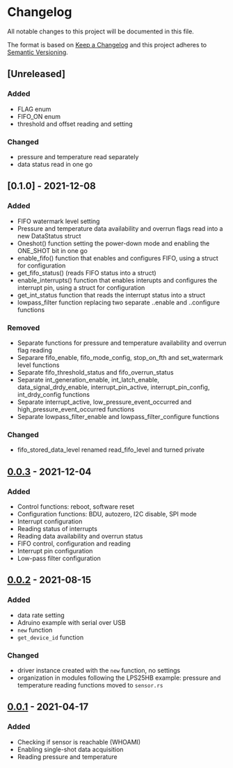 # Changelog

All notable changes to this project will be documented in this file.

The format is based on [Keep a Changelog](http://keepachangelog.com/en/1.0.0/)
and this project adheres to [Semantic Versioning](http://semver.org/spec/v2.0.0.html).

## [Unreleased]

### Added
- FLAG enum
- FIFO_ON enum
- threshold and offset reading and setting


### Changed
- pressure and temperature read separately
- data status read in one go

## [0.1.0] - 2021-12-08

### Added
- FIFO watermark level setting
- Pressure and temperature data availability and overrun flags read into a new DataStatus struct
- Oneshot() function setting the power-down mode and enabling the ONE_SHOT bit in one go
- enable_fifo() function that enables and configures FIFO, using a struct for configuration
- get_fifo_status() (reads FIFO status into a struct)
- enable_interrupts() function that enables interupts and configures the interrupt pin, using a struct for configuration
- get_int_status function that reads the interrupt status into a struct
- lowpass_filter function replacing two separate ..enable and ..configure functions

### Removed
- Separate functions for pressure and temperature availability and overrun flag reading
- Separare fifo_enable, fifo_mode_config, stop_on_fth and set_watermark level functions 
- Separate fifo_threshold_status and fifo_overrun_status
- Separate int_generation_enable, int_latch_enable, data_signal_drdy_enable, interrupt_pin_active, interrupt_pin_config, int_drdy_config functions
- Separate interrupt_active, low_pressure_event_occurred and high_pressure_event_occurred functions
- Separate lowpass_filter_enable and lowpass_filter_configure functions

### Changed
- fifo_stored_data_level renamed read_fifo_level and turned private


## [0.0.3] - 2021-12-04

### Added
- Control functions: reboot, software reset
- Configuration functions: BDU, autozero, I2C disable, SPI mode
- Interrupt configuration
- Reading status of interrupts
- Reading data availability and overrun status
- FIFO control, configuration and reading 
- Interrupt pin configuration
- Low-pass filter configuration

[0.0.3]: https://github.com/nebelgrau77/lps22hb-rs/releases/tag/v0.0.3

## [0.0.2] - 2021-08-15

### Added
- data rate setting
- Adruino example with serial over USB
- `new` function
- `get_device_id` function

### Changed
- driver instance created with the `new` function, no settings
- organization in modules following the LPS25HB example: pressure and temperature reading functions moved to `sensor.rs`
  

[0.0.2]: https://github.com/nebelgrau77/lps22hb-rs/releases/tag/v0.0.2

## [0.0.1] - 2021-04-17

### Added
- Checking if sensor is reachable (WHOAMI)
- Enabling single-shot data acquisition
- Reading pressure and temperature

[0.0.1]: https://github.com/nebelgrau77/lps22hb-rs/releases/tag/v0.0.1
